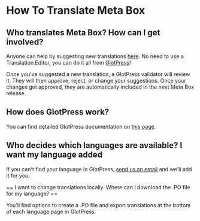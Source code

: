 # How To Translate Meta Box

## Who translates Meta Box? How can I get involved?

Anyone can help by suggesting new translations [here](http://translate.wordpress.com/projects/reader/). No need to use a Translation Editor, you can do it all from [GlotPress](http://translate.wordpress.com/projects/reader/)!

Once you've suggested a new translation, a GlotPress validator will review it. They will then approve, reject, or change your suggestions. Once your changes get approved, they are automatically included in the next Meta Box release.

## How does GlotPress work?

You can find detailed GlotPress documentation on [this page](https://en.support.wordpress.com/glotpress/).

## Who decides which languages are available? I want my language added

If you can't find your language in GlotPress, [send us an email](https://metabox.io) and we'll add it for you.

== I want to change translations locally. Where can I download the .PO file for my language? ==

You'll find options to create a .PO file and export translations at the bottom of each language page in GlotPress.
